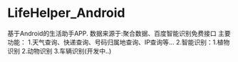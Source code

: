 # LifeHelper_Android
基于Android的生活助手APP.
数据来源于:聚合数据、百度智能识别免费接口
主要功能：
1.天气查询、快递查询、号码归属地查询、IP查询等...
2.智能识别：1.植物识别 2.动物识别 3.车辆识别(开发中..)

